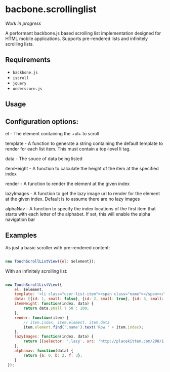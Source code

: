 # bacbone.scrollinglist

*Work in progress*

A performant backbone.js based scrolling list implementation designed for HTML mobile applications. Supports pre-rendered lists and infinitely scrolling lists. 


## Requirements

* `backbone.js`
* `iscroll`
* `jquery`
* `underscore.js`

## Usage

## Configuration options:
el - The element containing the +ul+ to scroll

template - A function to generate a string containing the default template to render for each list item.  This must contain a top-level li tag.

data - The souce of data being listed

itemHeight - A function to calculate the height of the item at the specified index

render - A function to render the element at the given index

lazyImages - A function to get the lazy image url to render for the element at the given index. Default is to assume there are no lazy images

alphaNav - A function to specify the index locations of the first item that starts with each letter of the alphabet.  If set, this will enable the alpha navigation bar

## Examples

As just a basic scroller with pre-rendered content:

```javascript

new TouchScrollListView({el: $element});
```

With an infinitely scrolling list:

```javascript

new TouchScrollListView({
	el: $element,
	template: '<li class="user-list-item"><span class="name"></span></li>',
	data: [{id: 1, small: false}, {id: 2, small: true}, {id: 3, small: false}],
   	itemHeight: function(index, data) {
   		return data.small ? 50 : 100;
   	},
    render: function(item) {
    	// item.index, item.element, item.data
        item.element.find('.name').text('Row ' + item.index);
    },
    lazyImages: function(index, data) {
    	return [{selector: '.lazy', src: 'http://placekitten.com/200/1' + index}];
    },
    alphanav: function(data) {
    	return {a: 0, b: 2, f: 3};
   	}
 });
 ```
